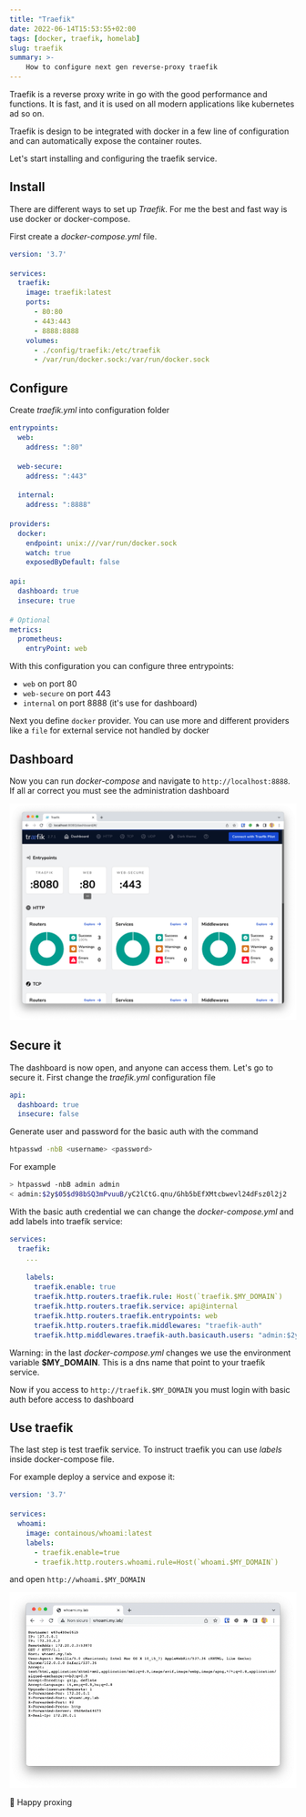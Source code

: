 ```yaml
---
title: "Traefik"
date: 2022-06-14T15:53:55+02:00
tags: [docker, traefik, homelab]
slug: traefik
summary: >-
    How to configure next gen reverse-proxy traefik
---
```


Traefik is a reverse proxy write in go with the good performance and functions.
It is fast, and it is used on all modern applications like kubernetes ad so on.

Traefik is design to be integrated with docker in a few line of configuration and can
automatically expose the container routes.

Let's start installing and configuring the traefik service.

## Install

There are different ways to set up *Traefik*.
For me the best and fast way is use docker or docker-compose.

First create a *docker-compose.yml* file.

```yaml
version: '3.7'

services:
  traefik:
    image: traefik:latest
    ports:
      - 80:80
      - 443:443
      - 8888:8888
    volumes:
      - ./config/traefik:/etc/traefik
      - /var/run/docker.sock:/var/run/docker.sock
```

## Configure

Create *traefik.yml* into configuration folder

```yaml
entrypoints:
  web:
    address: ":80"

  web-secure:
    address: ":443"

  internal:
    address: ":8888"

providers:
  docker:
    endpoint: unix:///var/run/docker.sock
    watch: true
    exposedByDefault: false

api:
  dashboard: true
  insecure: true

# Optional
metrics:
  prometheus:
    entryPoint: web
```

With this configuration you can configure three entrypoints:

- `web` on port 80
- `web-secure` on port 443
- `internal` on port 8888 (it's use for dashboard)

Next you define `docker` provider. You can use more and different providers like a `file` for
external service not handled by docker

## Dashboard

Now you can run *docker-compose* and navigate to `http://localhost:8888`. 
If all ar correct you must see the administration dashboard

![Traefik dashboard](dashboard.png "Traefik dashboard")

## Secure it

The dashboard is now open, and anyone can access them. Let's go to secure it.
First change the *traefik.yml* configuration file

```yaml
api:
  dashboard: true
  insecure: false
```

Generate user and password for the basic auth with the command

```bash
htpasswd -nbB <username> <password>
```

For example

```bash
> htpasswd -nbB admin admin
< admin:$2y$05$d98bSQ3mPvuuB/yC2lCtG.qnu/Ghb5bEfXMtcbwevl24dFsz0l2j2
```

With the basic auth credential we can change the *docker-compose.yml* and add labels into traefik service:

```yml
services:
  traefik:
    ...

    labels:
      traefik.enable: true
      traefik.http.routers.traefik.rule: Host(`traefik.$MY_DOMAIN`)
      traefik.http.routers.traefik.service: api@internal
      traefik.http.routers.traefik.entrypoints: web
      traefik.http.routers.traefik.middlewares: "traefik-auth"
      traefik.http.middlewares.traefik-auth.basicauth.users: "admin:$2y$05$d98bSQ3mPvuuB/yC2lCtG.qnu/Ghb5bEfXMtcbwevl24dFsz0l2j2"
```

Warning: in the last *docker-compose.yml* changes we use the environment variable **$MY_DOMAIN**.
This is a dns name that point to your traefik service.

Now if you access to `http://traefik.$MY_DOMAIN` you must login with basic auth before access to dashboard

## Use traefik

The last step is test traefik service.
To instruct traefik you can use *labels* inside docker-compose file.

For example deploy a service and expose it:

```yaml
version: '3.7'

services:
  whoami:
    image: containous/whoami:latest
    labels:
      - traefik.enable=true
      - traefik.http.routers.whoami.rule=Host(`whoami.$MY_DOMAIN`)
```

and open `http://whoami.$MY_DOMAIN`

![Whoami](whoami.png)

🎉 Happy proxing